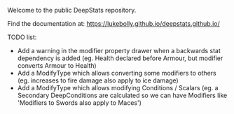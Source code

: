Welcome to the public DeepStats repository.

Find the documentation at:
https://lukebolly.github.io/deepstats.github.io/

TODO list:
- Add a warning in the modifier property drawer when a backwards stat dependency is added (eg. Health declared before Armour, but modifier converts Armour to Health)
- Add a ModifyType which allows converting some modifiers to others (eg. increases to fire damage also apply to ice damage)
- Add a ModifyType which allows modifying Conditions / Scalars (eg. a Secondary DeepConditions are calculated so we can have Modifiers like 'Modifiers to Swords also apply to Maces')